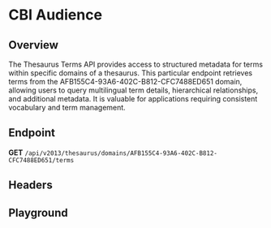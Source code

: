 <script setup>
import SwaggerUI from "@/swagger/view/SwaggerUI.vue"
import swaggerJson from "@/swagger/json/thesaurus/cdi/cbi-audience.json";

const swaggerSpecs = [
  { json:swaggerJson, protected: false },
]
</script>

# CBI Audience

## Overview

The Thesaurus Terms API provides access to structured metadata for terms within specific domains of a thesaurus. This particular endpoint retrieves terms from the AFB155C4-93A6-402C-B812-CFC7488ED651 domain, allowing users to query multilingual term details, hierarchical relationships, and additional metadata. It is valuable for applications requiring consistent vocabulary and term management.


## Endpoint

**GET** `/api/v2013/thesaurus/domains/AFB155C4-93A6-402C-B812-CFC7488ED651/terms`

## Headers
<!--@include: @/../components/common/header/accept.md-->

## Playground

<SwaggerUI :swaggerSpecs="swaggerSpecs" />